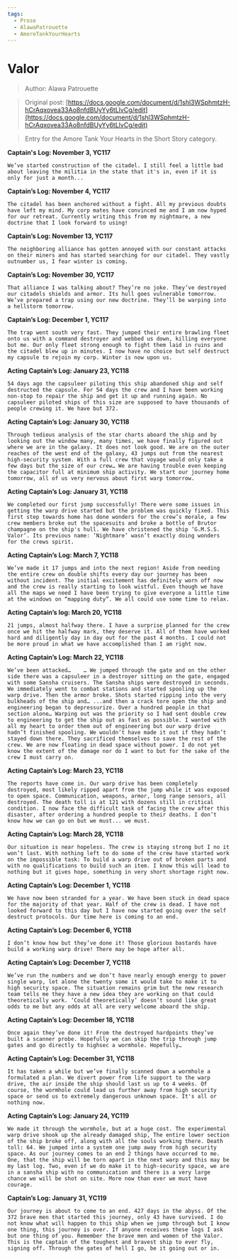 ```yaml
---
tags:
  - Prose
  - AlawaPatrouette
  - AmoreTankYourHearts
---
```


# Valor

> Author: Alawa Patrouette

> Original post: [https://docs.google.com/document/d/1shl3WSphmtzH-hCrAqxovea33Ao8nfdBUyYy6tLlvCg/edit](https://docs.google.com/document/d/1shl3WSphmtzH-hCrAqxovea33Ao8nfdBUyYy6tLlvCg/edit)

> Entry for the Amore Tank Your Hearts in the Short Story category.


**Captain's Log: November 3, YC117**

	We’ve started construction of the citadel. I still feel a little bad about leaving the militia in the state that it's in, even if it is only for just a month...

**Captain’s Log: November 4, YC117**

	The citadel has been anchored without a fight. All my previous doubts have left my mind. My corp mates have convinced me and I am now hyped for our retreat. Currently writing this from my nightmare, a new doctrine that I look forward to using!

**Captain’s Log: November 13, YC117**

	The neighboring alliance has gotten annoyed with our constant attacks on their miners and has started searching for our citadel. They vastly outnumber us, I fear winter is coming.

**Captain’s Log: November 30, YC117**

	That alliance I was talking about? They’re no joke. They’ve destroyed our citadels shields and armor. Its hull goes vulnerable tomorrow. We’ve prepared a trap using our new doctrine. They’ll be warping into a hellstorm tomorrow.

**Captain’s Log: December 1, YC117**

	The trap went south very fast. They jumped their entire brawling fleet onto us with a command destroyer and webbed us down, killing everyone but me. Our only fleet strong enough to fight them laid in ruins and the citadel blew up in minutes. I now have no choice but self destruct my capsule to rejoin my corp. Winter is now upon us.

**Acting Captain’s Log: January 23, YC118**

	54 days ago the capsuleer piloting this ship abandoned ship and self destructed the capsule. For 54 days the crew and I have been working non-stop to repair the ship and get it up and running again. No capsuleer piloted ships of this size are supposed to have thousands of people crewing it. We have but 372.

**Acting Captain’s Log: January 30, YC118**

	Through tedious analysis of the star charts aboard the ship and by looking out the window many, many times, we have finally figured out where we are in the galaxy. It does not look good. We are on the outer reaches of the west end of the galaxy, 43 jumps out from the nearest high-security system. With a full crew that voyage would only take a few days but the size of our crew… We are having trouble even keeping the capacitor full at minimum ship activity. We start our journey home tomorrow, all of us very nervous about first warp tomorrow.

**Acting Captain’s Log: January 31, YC118**

	We completed our first jump successfully! There were some issues in getting the warp drive started but the problem was quickly fixed. This first step towards home has done wonders for the crew’s morale, a few crew members broke out the spacesuits and broke a bottle of Brutor champagne on the ship's hull. We have christened the ship ‘G.M.S.S. Valor’. Its previous name: ‘Nightmare’ wasn’t exactly doing wonders for the crews spirit.

**Acting Captain’s Log: March 7, YC118**

	We’ve made it 17 jumps and into the next region! Aside from needing the entire crew on double shifts every day our journey has been without incident. The initial excitement has definitely worn off now and the crew is really starting to look wistful. Even though we have all the maps we need I have been trying to give everyone a little time at the windows on “mapping duty”. We all could use some time to relax.

**Acting Captain’s log: March 20, YC118**

	21 jumps, almost halfway there. I have a surprise planned for the crew once we hit the halfway mark, they deserve it. All of them have worked hard and diligently day in day out for the past 4 months. I could not be more proud in what we have accomplished than I am right now.

**Acting Captain’s Log: March 22, YC118**

	We’ve been attacked…	… We jumped through the gate and on the other side there was a capsuleer in a destroyer sitting on the gate, engaged with some Sansha cruisers. The Sansha ships were destroyed in seconds. We immediately went to combat stations and started spooling up the warp drive. Then the armor broke. Shots started ripping into the very bulkheads of the ship and… ...and then a crack tore open the ship and engineering began to depressurize. Over a hundred people in that section alone… Warping out was the priority so I had sent double crew to engineering to get the ship out as fast as possible. I wanted with all my heart to order them out of engineering but our warp drive hadn’t finished spooling. We wouldn’t have made it out if they hadn’t stayed down there. They sacrificed themselves to save the rest of the crew. We are now floating in dead space without power. I do not yet know the extent of the damage nor do I want to but for the sake of the crew I must carry on.

**Acting Captain’s Log: March 23, YC118**

	The reports have come in. Our warp drive has been completely destroyed, most likely ripped apart from the jump while it was exposed to open space. Communication, weapons, armor, long range sensors, all destroyed. The death toll is at 121 with dozens still in critical condition. I now face the difficult task of facing the crew after this disaster, after ordering a hundred people to their deaths. I don’t know how we can go on but we must... we must.

**Acting Captain’s Log: March 28, YC118**

	Our situation is near hopeless. The crew is staying strong but I no it won’t last. With nothing left to do some of the crew have started work on the impossible task: To build a warp drive out of broken parts and with no qualifications to build such an item. I know this will lead to nothing but it gives hope, something in very short shortage right now.

**Acting Captain’s Log: December 1, YC118**

	We have now been stranded for a year. We have been stuck in dead space for the majority of that year. Half of the crew is dead. I have not looked forward to this day but I have now started going over the self destruct protocols. Our time here is coming to an end.

**Acting Captain’s Log: December 6, YC118**

	I don’t know how but they’ve done it! Those glorious bastards have build a working warp drive! There may be hope after all.

**Acting Captain’s Log: December 7, YC118**

	We’ve run the numbers and we don’t have nearly enough energy to power single warp, let alone the twenty some it would take to make it to high security space. The situation remains grim but the new research team tells me they have a new idea they are working on that could theoretically work. ‘Could theoretically’ doesn’t sound like great odds to me but any odds at all are very welcome aboard the ship.

**Acting Captain’s Log: December 18, YC118**

	Once again they’ve done it! From the destroyed hardpoints they’ve built a scanner probe. Hopefully we can skip the trip through jump gates and go directly to highsec a wormhole. Hopefully…

**Acting Captain’s Log: December 31, YC118**

	It has taken a while but we’ve finally scanned down a wormhole a formulated a plan. We divert power from life support to the warp drive, the air inside the ship should last us up to 4 weeks. Of course, the wormhole could lead us further away from high security space or send us to extremely dangerous unknown space. It's all or nothing now.

**Acting Captain’s Log: January 24, YC119**

	We made it through the wormhole, but at a huge cost. The experimental warp drive shook up the already damaged ship, The entire lower section of the ship broke off, along with all the souls working there. Death toll: 64. We jumped into a system one jump away from high security space. As our journey comes to an end 2 things have occurred to me. One, that the ship will be torn apart in the next warp and this may be my last log. Two, even if we do make it to high-security space, we are in a sansha ship with no communication and there is a very large chance we will be shot on site. More now than ever we must have courage.

**Captain’s Log: January 31, YC119**

	Our journey is about to come to an end. 427 days in the abyss. Of the 372 brave men that started this journey, only 43 have survived. I do not know what will happen to this ship when we jump through but I know one thing, this journey is over. If anyone receives these logs I ask but one thing of you. Remember the brave men and women of the Valor. This is the captain of the toughest and bravest ship to ever fly, signing off. Through the gates of hell I go, be it going out or in.
